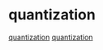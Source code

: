 # quantization

[quantization](https://github.com/Xilinx/finn)
[quantization](https://github.com/nebuly-ai/nebullvm)
